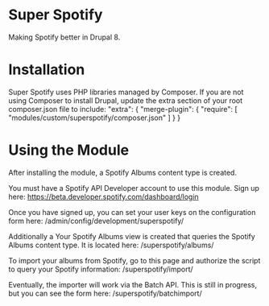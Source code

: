 Super Spotify
=============

Making Spotify better in Drupal 8.

Installation
=============

Super Spotify uses PHP libraries managed by Composer. 
If you are not using Composer to install Drupal, update the extra section of your root composer.json file
to include:
"extra": {
  "merge-plugin": {
    "require": [
      "modules/custom/superspotify/composer.json"
    ]
  }
}

Using the Module
================

After installing the module, a Spotify Albums content type is created. 

You must have a Spotify API Developer account to use this module. Sign up here:
https://beta.developer.spotify.com/dashboard/login

Once you have signed up, you can set your user keys on the configuration form here:
<sitename>/admin/config/development/superspotify/

Additionally a Your Spotify Albums view is created that queries the Spotify Albums content type. 
It is located here: <sitename>/superspotify/albums/
  
To import your albums from Spotify, go to this page and authorize the script to query your Spotify information:
<sitename>/superspotify/import/
  
Eventually, the importer will work via the Batch API. This is still in progress, but you can see the form here:
<sitename>/superspotify/batchimport/

